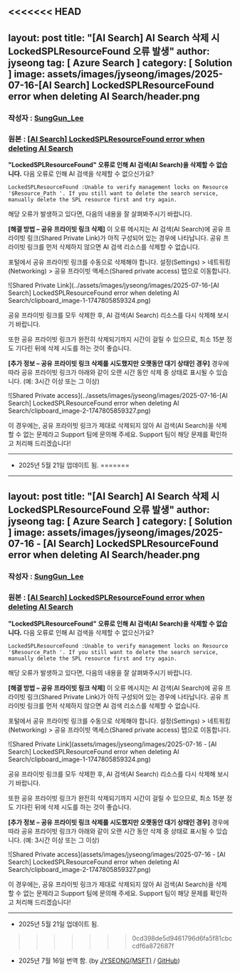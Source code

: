 <<<<<<< HEAD
---
layout: post
title:  "[AI Search] AI Search 삭제 시 LockedSPLResourceFound 오류 발생"
author: jyseong
tag: [ Azure Search ]
category: [ Solution ]
image: assets/images/jyseong/images/2025-07-16-[AI Search] LockedSPLResourceFound error when deleting AI Search/header.png
---

### 작성자 : [SungGun_Lee](https://techcommunity.microsoft.com/users/sunggun_lee/1551033)
### 원본 : [[AI Search] LockedSPLResourceFound error when deleting AI Search](https://techcommunity.microsoft.com/blog/azurepaasblog/ai-search-lockedsplresourcefound-error-when-deleting-ai-search/4415849)


**"LockedSPLResourceFound" 오류로 인해 AI 검색(AI Search)을 삭제할 수 없습니다.**
다음 오류로 인해 AI 검색을 삭제할 수 없으신가요?

```
LockedSPLResourceFound :Unable to verify management locks on Resource '$Resource_Path '. If you still want to delete the search service, manually delete the SPL resource first and try again. 
```
해당 오류가 발생하고 있다면, 다음의 내용을 잘 살펴봐주시기 바랍니다.


**[해결 방법 – 공유 프라이빗 링크 삭제]**
이 오류 메시지는 AI 검색(AI Search)에 공유 프라이빗 링크(Shared Private Link)가 아직 구성되어 있는 경우에 나타납니다. 공유 프라이빗 링크를 먼저 삭제하지 않으면 AI 검색 리소스를 삭제할 수 없습니다.

포털에서 공유 프라이빗 링크를 수동으로 삭제해야 합니다.
설정(Settings) > 네트워킹(Networking) > 공유 프라이빗 액세스(Shared private access) 탭으로 이동합니다.

![Shared Private Link](../assets/images/jyseong/images/2025-07-16-[AI Search] LockedSPLResourceFound error when deleting AI Search/clipboard_image-1-1747805859324.png)

공유 프라이빗 링크를 모두 삭제한 후, AI 검색(AI Search) 리소스를 다시 삭제해 보시기 바랍니다.

또한 공유 프라이빗 링크가 완전히 삭제되기까지 시간이 걸릴 수 있으므로, 최소 15분 정도 기다린 뒤에 삭제 시도를 하는 것이 좋습니다.

**[추가 정보 – 공유 프라이빗 링크 삭제를 시도했지만 오랫동안 대기 상태인 경우]**
경우에 따라 공유 프라이빗 링크가 아래와 같이 오랜 시간 동안 삭제 중 상태로 표시될 수 있습니다. (예: 3시간 이상 또는 그 이상)

![Shared Private access](../assets/images/jyseong/images/2025-07-16-[AI Search] LockedSPLResourceFound error when deleting AI Search/clipboard_image-2-1747805859327.png)

이 경우에는, 공유 프라이빗 링크가 제대로 삭제되지 않아 AI 검색(AI Search)을 삭제할 수 없는 문제라고 Support 팀에 문의해 주세요.
Support 팀이 해당 문제를 확인하고 처리해 드리겠습니다!

----------

- 2025년 5월 21일 업데이트 됨.
=======
---
layout: post
title:  "[AI Search] AI Search 삭제 시 LockedSPLResourceFound 오류 발생"
author: jyseong
tag: [ Azure Search ]
category: [ Solution ]
image: assets/images/jyseong/images/2025-07-16 - [AI Search] LockedSPLResourceFound error when deleting AI Search/header.png
---

### 작성자 : [SungGun_Lee](https://techcommunity.microsoft.com/users/sunggun_lee/1551033)
### 원본 : [[AI Search] LockedSPLResourceFound error when deleting AI Search](https://techcommunity.microsoft.com/blog/azurepaasblog/ai-search-lockedsplresourcefound-error-when-deleting-ai-search/4415849)


**"LockedSPLResourceFound" 오류로 인해 AI 검색(AI Search)을 삭제할 수 없습니다.**
다음 오류로 인해 AI 검색을 삭제할 수 없으신가요?

```
LockedSPLResourceFound :Unable to verify management locks on Resource '$Resource_Path '. If you still want to delete the search service, manually delete the SPL resource first and try again. 
```
해당 오류가 발생하고 있다면, 다음의 내용을 잘 살펴봐주시기 바랍니다.


**[해결 방법 – 공유 프라이빗 링크 삭제]**
이 오류 메시지는 AI 검색(AI Search)에 공유 프라이빗 링크(Shared Private Link)가 아직 구성되어 있는 경우에 나타납니다. 공유 프라이빗 링크를 먼저 삭제하지 않으면 AI 검색 리소스를 삭제할 수 없습니다.

포털에서 공유 프라이빗 링크를 수동으로 삭제해야 합니다.
설정(Settings) > 네트워킹(Networking) > 공유 프라이빗 액세스(Shared private access) 탭으로 이동합니다.

![Shared Private Link](assets/images/jyseong/images/2025-07-16 - [AI Search] LockedSPLResourceFound error when deleting AI Search/clipboard_image-1-1747805859324.png)

공유 프라이빗 링크를 모두 삭제한 후, AI 검색(AI Search) 리소스를 다시 삭제해 보시기 바랍니다.

또한 공유 프라이빗 링크가 완전히 삭제되기까지 시간이 걸릴 수 있으므로, 최소 15분 정도 기다린 뒤에 삭제 시도를 하는 것이 좋습니다.

**[추가 정보 – 공유 프라이빗 링크 삭제를 시도했지만 오랫동안 대기 상태인 경우]**
경우에 따라 공유 프라이빗 링크가 아래와 같이 오랜 시간 동안 삭제 중 상태로 표시될 수 있습니다. (예: 3시간 이상 또는 그 이상)

![Shared Private access](assets/images/jyseong/images/2025-07-16 - [AI Search] LockedSPLResourceFound error when deleting AI Search/clipboard_image-2-1747805859327.png)

이 경우에는, 공유 프라이빗 링크가 제대로 삭제되지 않아 AI 검색(AI Search)을 삭제할 수 없는 문제라고 Support 팀에 문의해 주세요.
Support 팀이 해당 문제를 확인하고 처리해 드리겠습니다!

----------

- 2025년 5월 21일 업데이트 됨.
>>>>>>> 0cd398de5d9461796d6fa5f81cbccdf6a872687f
- 2025년 7월 16일 번역 함. (by [JYSEONG(MSFT)](https://techcommunity.microsoft.com/users/ji%20yong%20seong/219866) / [GitHub](https://github.com/jiyongseong))